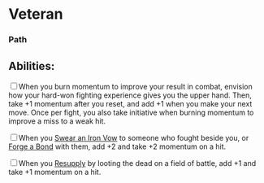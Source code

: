 # Veteran
### Path


## Abilities:
<input type="checkbox" />When you burn momentum to improve your result in combat, envision how your hard-won fighting experience gives you the upper hand. Then, take +1 momentum after you reset, and add +1 when you make your next move. Once per fight, you also take initiative when burning momentum to improve a miss to a weak hit.

<input type="checkbox" />When you [Swear an Iron Vow](ironsworn/moves/quest/swear_an_iron_vow) to someone who fought beside you, or [Forge a Bond](ironsworn/moves/relationship/forge_a_bond) with them, add +2 and take +2 momentum on a hit.

<input type="checkbox" />When you [Resupply](ironsworn/moves/adventure/resupply) by looting the dead on a field of battle, add +1 and take +1 momentum on a hit.

